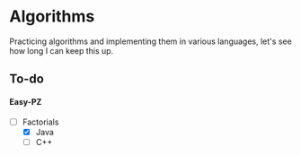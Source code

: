 # Algorithms

Practicing algorithms and implementing them in various languages, let's see how long I can keep this up.

## To-do

#### Easy-PZ

- [ ] Factorials
    - [x] Java
    - [ ] C++
